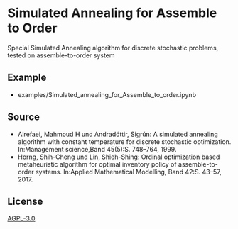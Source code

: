 # Simulated Annealing for Assemble to Order
Special Simulated Annealing algorithm for discrete stochastic problems, tested on assemble-to-order system

## Example
* examples/Simulated_annealing_for_Assemble_to_order.ipynb

## Source
* Alrefaei, Mahmoud H und Andradóttir, Sigrún: A simulated annealing algorithm with constant temperature for discrete stochastic optimization. In:Management science,Band 45(5):S. 748–764, 1999.
* Horng, Shih-Cheng und Lin, Shieh-Shing: Ordinal optimization based metaheuristic algorithm for optimal inventory policy of assemble-to-order systems. In:Applied Mathematical Modelling, Band 42:S. 43–57, 2017.

## License
[AGPL-3.0](https://choosealicense.com/licenses/agpl-3.0/)


